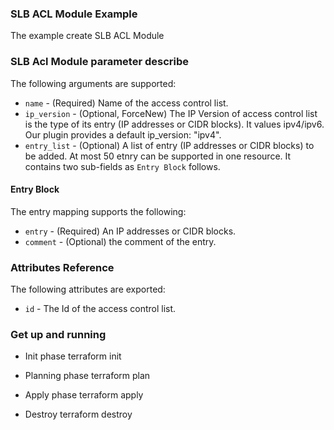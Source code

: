 ### SLB ACL Module Example

The example create SLB ACL Module

### SLB Acl Module parameter describe

The following arguments are supported:

* `name` - (Required) Name of the access control list.
* `ip_version` - (Optional, ForceNew) The IP Version of access control list is the type of its entry (IP addresses or CIDR blocks). It values ipv4/ipv6. Our plugin provides a default ip_version: "ipv4".
* `entry_list` - (Optional) A list of entry (IP addresses or CIDR blocks) to be added. At most 50 etnry can be supported in one resource. It contains two sub-fields as `Entry Block` follows.

#### Entry Block

The entry mapping supports the following:

* `entry` - (Required) An IP addresses or CIDR blocks.
* `comment` - (Optional) the comment of the entry.

### Attributes Reference

The following attributes are exported:

* `id` - The Id of the access control list.


### Get up and running

* Init phase
        terraform init

* Planning phase
        terraform plan

* Apply phase
        terraform apply

* Destroy
        terraform destroy